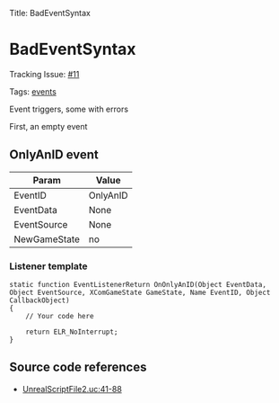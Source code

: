 Title: BadEventSyntax

# BadEventSyntax

Tracking Issue: [#11](https://github.com/X2CommunityCore/X2WOTCCommunityHighlander/issues/11)

Tags: [events](../events.md)

Event triggers, some with errors

First, an empty event


## OnlyAnID event

| Param | Value |
| - | - |
| EventID | OnlyAnID |
| EventData | None |
| EventSource | None |
| NewGameState | no |


### Listener template

```unrealscript
static function EventListenerReturn OnOnlyAnID(Object EventData, Object EventSource, XComGameState GameState, Name EventID, Object CallbackObject)
{
	// Your code here

	return ELR_NoInterrupt;
}
```








## Source code references

* [UnrealScriptFile2.uc:41-88](https://github.com/X2CommunityCore/X2WOTCCommunityHighlander/blob/master/test_src/UnrealScriptFile2.uc#L41-L88)

